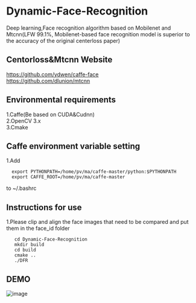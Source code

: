 # Dynamic-Face-Recognition
Deep learning,Face recognition algorithm based on Mobilenet and Mtcnn(LFW 99.1%, Mobilenet-based face recognition model is superior to the accuracy of the original centerloss paper)

## Centorloss&Mtcnn Website
https://github.com/ydwen/caffe-face<br>
https://github.com/dlunion/mtcnn<br>

## Environmental requirements
  1.Caffe(Be based on CUDA&Cudnn)<br>2.OpenCV 3.x<br>3.Cmake<br>

## Caffe environment variable setting
  1.Add 
  ```
    export PYTHONPATH=/home/pv/ma/caffe-master/python:$PYTHONPATH
    export CAFFE_ROOT=/home/pv/ma/caffe-master
  ```
   to ~/.bashrc
  
## Instructions for use
1.Please clip and align the face images that need to be compared and put them in the face_id folder  
```
   cd Dynamic-Face-Recognition
   mkdir build
   cd build
   cmake ..
   ./DFR
```
## DEMO
![image](https://github.com/maxuehao/Dynamic-Face-Recognition/blob/master/demo.png)
